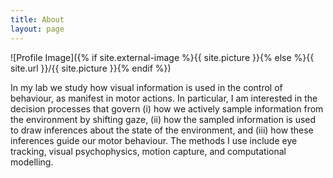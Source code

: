 ```yaml
---
title: About
layout: page
---
```

![Profile Image]({% if site.external-image %}{{ site.picture }}{% else %}{{ site.url }}/{{ site.picture }}{% endif %})

In my lab we study how visual information is used in the control of behaviour, as manifest in motor actions. In particular, I am interested in the decision processes that govern (i) how we actively sample information from the environment by shifting gaze, (ii) how the sampled information is used to draw inferences about the state of the environment, and (iii) how these inferences guide our motor behaviour. The methods I use include eye tracking, visual psychophysics, motion capture, and computational modelling.
